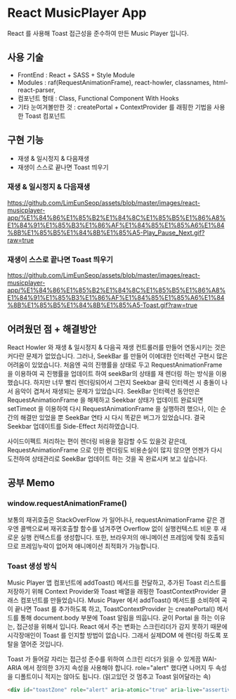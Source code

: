 # React MusicPlayer App
React 를 사용해 Toast 접근성을 준수하여 만든 Music Player 입니다.

## 사용 기술
- FrontEnd : React + SASS + Style Module
- Modules : raf(RequestAnimationFrame), react-howler, classnames, html-react-parser, 
- 컴포넌트 형태 : Class, Functional Component With Hooks
- 기타 눈여겨볼만한 것 : createPortal + ContextProvider 를 래핑한 기법을 사용한 Toast 컴포넌트

## 구현 기능
- 재생 & 일시정지 & 다음재생
- 재생이 스스로 끝나면 Toast 띄우기

### 재생 & 일시정지 & 다음재생
https://github.com/LimEunSeop/assets/blob/master/images/react-musicplayer-app/%E1%84%86%E1%85%B2%E1%84%8C%E1%85%B5%E1%86%A8%E1%84%91%E1%85%B3%E1%86%AF%E1%84%85%E1%85%A6%E1%84%8B%E1%85%B5%E1%84%8B%E1%85%A5-Play_Pause_Next.gif?raw=true

### 재생이 스스로 끝나면 Toast 띄우기
https://github.com/LimEunSeop/assets/blob/master/images/react-musicplayer-app/%E1%84%86%E1%85%B2%E1%84%8C%E1%85%B5%E1%86%A8%E1%84%91%E1%85%B3%E1%86%AF%E1%84%85%E1%85%A6%E1%84%8B%E1%85%B5%E1%84%8B%E1%85%A5-Toast.gif?raw=true

## 어려웠던 점 + 해결방안
React Howler 와 재생 & 일시정지 & 다음곡 재생 컨트롤러를 만들어 연동시키는 것은 커다란 문제가 없었습니다. 그러나, SeekBar 를 만들어 이에대한 인터렉션 구현시 많은 어려움이 있었습니다. 처음엔 곡의 진행률을 상태로 두고 RequestAnimationFrame 을 이용하여 곡 진행률을 업데이트 하여 seekBar의 상태를 재 렌더링 하는 방식을 이용했습니다. 하지만 너무 빨리 렌더링되어서 그런지 Seekbar 클릭 인터렉션 시 충돌이 나서 음악이 겹쳐서 재생되는 문제가 있었습니다. SeekBar 인터렉션 동안만은 RequestAnimationFrame 을 해제하고 Seekbar 상태가 업데이트 완료되면 setTimeot 을 이용하여 다시 RequestAnimationFrame 을 실행하려 했으나, 이는 순간의 해결만 있었을 뿐 SeekBar 연타 시 다시 똑같은 버그가 있었습니다. 결국 Seekbar 업데이트를 Side-Effect 처리하였습니다.

사이드이펙트 처리하는 편이 렌더링 비용을 절감할 수도 있을것 같은데, RequestAnimationFrame 으로 인한 렌더링도 비용손실이 많지 않으면 언젠가 다시 도전하여 상태관리로 SeekBar 업데이트 하는 것을 꼭 완료시켜 보고 싶습니다.

## 공부 Memo

### window.requestAnimationFrame()
보통의 재귀호출은 StackOverFlow 가 일어나나, requestAnimationFrame	같은 경우엔 콜백으로써 재귀호출할 함수를 넘겨주면 Overflow 없이 실행컨텍스트 비운 후 새로운 실행 컨텍스트를 생성합니다. 또한, 브라우저의 애니메이션 프레임에 맞춰 호출되므로 프레임누락이 없어져 애니메이션 최적화가 가능합니다.

### Toast 생성 방식
Music Player 앱 컴포넌트에 addToast() 메서드를 전달하고, 추가된 Toast 리스트를 저장하기 위해 Context Provider와 Toast 배열을 래핑한 ToastContextProvider 클래스 컴포넌트를 만들었습니다. Music Player 에서 addToast() 메서드를 소비하여 곡이 끝나면 Toast 를 추가하도록 하고, ToastContextProvider 는 createPortal() 메서드를 통해 document.body 부분에 Toast 알림을 띄웁니다. 굳이 Portal 을 하는 이유는, 접근성을 위해서 입니다. React 에서 주는 변화는 스크린리더가 감지 못하기 때문에 시각장애인이 Toast 를 인지할 방법이 없습니다. 그래서 실제DOM 에 렌더링 하도록 포탈을 열어준 것입니다.

Toast 가 들어갈 자리는 접근성 준수를 위하여 스크린 리더가 읽을 수 있게끔 WAI-ARIA 에서 정의한 3가지 속성을 사용해야 합니다. role="alert" 했다면 나머지 두 속성을 디폴트이니 적지는 않아도 됩니다. (읽고있던 것 멈추고 Toast 읽어달라는 속)
```html
<div id="toastZone" role="alert" aria-atomic="true" aria-live="assertive"></div>
```